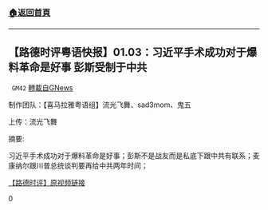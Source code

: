 ###  [:house:返回首頁](https://github.com/ourhimalayas/txt)
---

## 【路德时评粤语快报】01.03：习近平手术成功对于爆料革命是好事 彭斯受制于中共
` GM42` [轉載自GNews](https://gnews.org/zh-hans/714053/)

制作团队：【喜马拉雅粤语组】流光飞舞、sad3mom、鬼五

上传：流光飞舞



摘要:

习近平手术成功对于爆料革命是好事；彭斯不是战友而是私底下跟中共有联系；麦康纳尔跟川普总统谈判要再给中共两年时间；

[【路德时评】原视频链接](https://youtu.be/vFr1EO7WA50)

0
